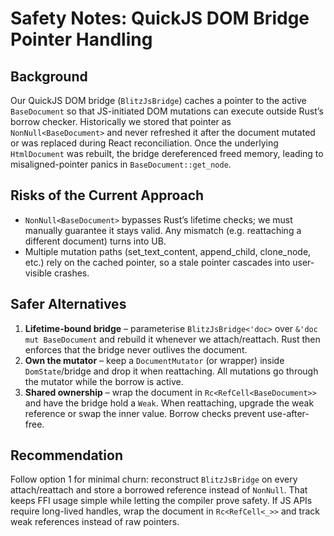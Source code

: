 # Safety Notes: QuickJS DOM Bridge Pointer Handling

## Background
Our QuickJS DOM bridge (`BlitzJsBridge`) caches a pointer to the active `BaseDocument` so that
JS-initiated DOM mutations can execute outside Rust’s borrow checker. Historically we stored
that pointer as `NonNull<BaseDocument>` and never refreshed it after the document mutated or
was replaced during React reconciliation. Once the underlying `HtmlDocument` was rebuilt, the
bridge dereferenced freed memory, leading to misaligned-pointer panics in `BaseDocument::get_node`.

## Risks of the Current Approach
- `NonNull<BaseDocument>` bypasses Rust’s lifetime checks; we must manually guarantee it stays
  valid. Any mismatch (e.g. reattaching a different document) turns into UB.
- Multiple mutation paths (set_text_content, append_child, clone_node, etc.) rely on the cached
  pointer, so a stale pointer cascades into user-visible crashes.

## Safer Alternatives
1. **Lifetime-bound bridge** – parameterise `BlitzJsBridge<'doc>` over `&'doc mut BaseDocument` and
   rebuild it whenever we attach/reattach. Rust then enforces that the bridge never outlives the
   document.
2. **Own the mutator** – keep a `DocumentMutator` (or wrapper) inside `DomState`/bridge and drop it
   when reattaching. All mutations go through the mutator while the borrow is active.
3. **Shared ownership** – wrap the document in `Rc<RefCell<BaseDocument>>` and have the bridge hold
   a `Weak`. When reattaching, upgrade the weak reference or swap the inner value. Borrow checks
   prevent use-after-free.

## Recommendation
Follow option 1 for minimal churn: reconstruct `BlitzJsBridge` on every attach/reattach and store
a borrowed reference instead of `NonNull`. That keeps FFI usage simple while letting the compiler
prove safety. If JS APIs require long-lived handles, wrap the document in `Rc<RefCell<_>>` and track
weak references instead of raw pointers.
